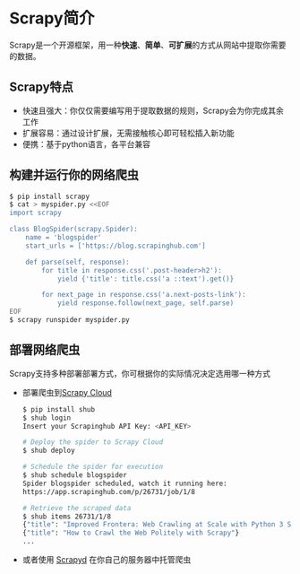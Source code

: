 # Scrapy简介

Scrapy是一个开源框架，用一种**快速**、**简单**、**可扩展**的方式从网站中提取你需要的数据。

## Scrapy特点

- 快速且强大：你仅仅需要编写用于提取数据的规则，Scrapy会为你完成其余工作
- 扩展容易：通过设计扩展，无需接触核心即可轻松插入新功能
- 便携：基于python语言，各平台兼容

## 构建并运行你的网络爬虫

```bash
$ pip install scrapy 
$ cat > myspider.py <<EOF
import scrapy

class BlogSpider(scrapy.Spider):
    name = 'blogspider'
    start_urls = ['https://blog.scrapinghub.com']

    def parse(self, response):
        for title in response.css('.post-header>h2'):
            yield {'title': title.css('a ::text').get()}

        for next_page in response.css('a.next-posts-link'):
            yield response.follow(next_page, self.parse)
EOF
$ scrapy runspider myspider.py
```

## 部署网络爬虫

Scrapy支持多种部署部署方式，你可根据你的实际情况决定选用哪一种方式

- 部署爬虫到[Scrapy Cloud](https://scrapinghub.com/scrapy-cloud/)

  ```bash
  $ pip install shub
  $ shub login
  Insert your Scrapinghub API Key: <API_KEY>
  
  # Deploy the spider to Scrapy Cloud
  $ shub deploy
  
  # Schedule the spider for execution
  $ shub schedule blogspider 
  Spider blogspider scheduled, watch it running here:
  https://app.scrapinghub.com/p/26731/job/1/8
  
  # Retrieve the scraped data
  $ shub items 26731/1/8
  {"title": "Improved Frontera: Web Crawling at Scale with Python 3 Support"}
  {"title": "How to Crawl the Web Politely with Scrapy"}
  ...
  ```

- 或者使用 [Scrapyd](https://github.com/scrapy/scrapyd) 在你自己的服务器中托管爬虫



